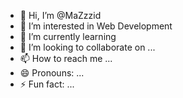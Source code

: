 - 👋 Hi, I’m @MaZzzid
- 👀 I’m interested in Web Development
- 🌱 I’m currently learning 
- 💞️ I’m looking to collaborate on ...
- 📫 How to reach me ...
- 😄 Pronouns: ...
- ⚡ Fun fact: ...

<!---
MaZzzid/MaZzzid is a ✨ special ✨ repository because its `README.md` (this file) appears on your GitHub profile.
You can click the Preview link to take a look at your changes.
--->
